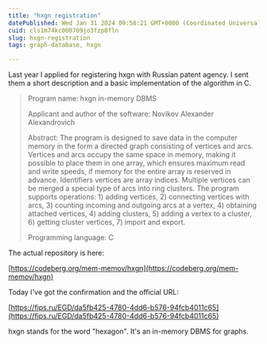 ```yaml
---
title: "hxgn registration"
datePublished: Wed Jan 31 2024 09:58:21 GMT+0000 (Coordinated Universal Time)
cuid: cls1m74kc000709jo3fzp8fln
slug: hxgn-registration
tags: graph-database, hxgn

---
```


Last year I applied for registering hxgn with Russian patent agency. I sent them a short description and a basic implementation of the algorithm in C.

> Program name: hxgn in-memory DBMS
> 
> Applicant and author of the software: Novikov Alexander Alexandrovich
> 
> Abstract: The program is designed to save data in the computer memory in the form a directed graph consisting of vertices and arcs. Vertices and arcs occupy the same space in memory, making it possible to place them in one array, which ensures maximum read and write speeds, if memory for the entire array is reserved in advance. Identifiers vertices are array indices. Multiple vertices can be merged a special type of arcs into ring clusters. The program supports operations: 1) adding vertices, 2) connecting vertices with arcs, 3) counting incoming and outgoing arcs at a vertex, 4) obtaining attached vertices, 4) adding clusters, 5) adding a vertex to a cluster, 6) getting cluster vertices, 7) import and export.
> 
> Programming language: C

The actual repository is here:

[https://codeberg.org/mem-memov/hxgn](https://codeberg.org/mem-memov/hxgn)

Today I've got the confirmation and the official URL:

[https://fips.ru/EGD/da5fb425-4780-4dd6-b576-94fcb4011c65](https://fips.ru/EGD/da5fb425-4780-4dd6-b576-94fcb4011c65)

hxgn stands for the word "hexagon". It's an in-memory DBMS for graphs.
